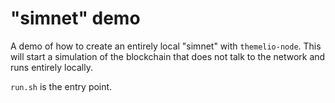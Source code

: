 # "simnet" demo

A demo of how to create an entirely local "simnet" with `themelio-node`. This will start a simulation of the blockchain that does not talk to the network and runs entirely locally.

`run.sh` is the entry point.
